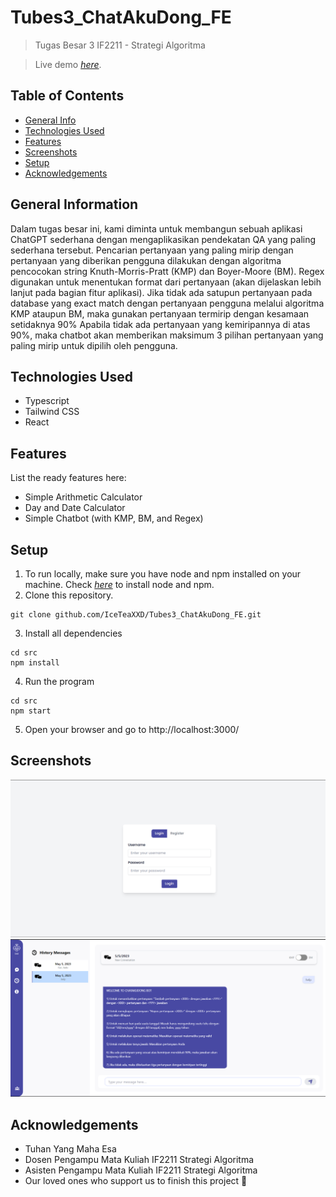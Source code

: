 # Tubes3_ChatAkuDong_FE
> Tugas Besar 3 IF2211 - Strategi Algoritma

> Live demo [_here_](https://www.youtube.com/watch?v=OcAE0r-t8uI&feature=youtu.be).

## Table of Contents
* [General Info](#general-information)
* [Technologies Used](#technologies-used)
* [Features](#features)
* [Screenshots](#screenshots)
* [Setup](#setup)
* [Acknowledgements](#acknowledgements)


## General Information
Dalam tugas besar ini, kami diminta untuk membangun sebuah aplikasi ChatGPT sederhana dengan mengaplikasikan pendekatan QA yang paling sederhana tersebut. Pencarian pertanyaan yang paling mirip dengan pertanyaan yang diberikan pengguna dilakukan dengan algoritma pencocokan string Knuth-Morris-Pratt (KMP) dan Boyer-Moore (BM). Regex digunakan untuk menentukan format dari pertanyaan (akan dijelaskan lebih lanjut pada bagian fitur aplikasi). Jika tidak ada satupun pertanyaan pada database yang exact match dengan pertanyaan pengguna melalui algoritma KMP ataupun BM, maka gunakan pertanyaan termirip dengan kesamaan setidaknya 90% Apabila tidak ada pertanyaan yang kemiripannya di atas 90%, maka chatbot akan memberikan maksimum 3 pilihan pertanyaan yang paling mirip untuk dipilih oleh pengguna.


## Technologies Used
- Typescript
- Tailwind CSS
- React

## Features
List the ready features here:
- Simple Arithmetic Calculator
- Day and Date Calculator
- Simple Chatbot (with KMP, BM, and Regex)

## Setup
1. To run locally, make sure you have node and npm installed on your machine. Check [_here_](https://nodejs.org/en/download/) to install node and npm.
2. Clone this repository.
```
git clone github.com/IceTeaXXD/Tubes3_ChatAkuDong_FE.git
```
3. Install all dependencies
```
cd src
npm install
```
4. Run the program
```
cd src
npm start
```
5. Open your browser and go to http://localhost:3000/

## Screenshots
![](doc/login.png)
<br>
![](doc/chat.png)

## Acknowledgements
- Tuhan Yang Maha Esa
- Dosen Pengampu Mata Kuliah IF2211 Strategi Algoritma
- Asisten Pengampu Mata Kuliah IF2211 Strategi Algoritma
- Our loved ones who support us to finish this project 💖